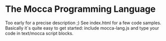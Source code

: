 The Mocca Programming Language
==============================

Too early for a precise description ;) See index.html for a few code
samples. Basically it´s quite easy to get started: include mocca-lang.js
and type your code in text/mocca script blocks.  

